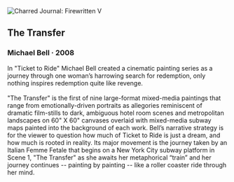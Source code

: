 <div class="artwork-of-the-day">
  <div class="container">
    <div class="img-wrapper">
      <img
        src="https://uploads0.wikiart.org/images/michael-bell/the-transfer-2009.jpg"
        alt="Charred Journal: Firewritten V" />
    </div>
    <div class="artwork-detail">
      <div class="artwork-origin"> 
        <h2 class="artwork-name">The Transfer</h2>
        <h3 class="artist">
          Michael Bell
                    ·  2008
        </h3>
      </div>
      <p class="description">
        <span class="artwork-description-text ng-binding" ng-bind-html="viewModel.ArtworkOfTheDay.Description | unsafe">In "Ticket to Ride" Michael Bell created a cinematic painting series as a journey through one woman’s harrowing search for redemption, only nothing inspires redemption quite like revenge.
<br>
<br>"The Transfer" is the first of nine large-format mixed-media paintings that range from emotionally-driven portraits as allegories reminiscent of dramatic film-stills to dark, ambiguous hotel room scenes and metropolitan landscapes on 60" X 60" canvases overlaid with mixed-media subway maps painted into the background of each work. Bell’s narrative strategy is for the viewer to question how much of Ticket to Ride is just a dream, and how much is rooted in reality. Its major movement is the journey taken by an Italian Femme Fetale that begins on a New York City subway platform in Scene 1, "The Transfer" as she awaits her metaphorical “train” and her journey continues -- painting by painting -- like a roller coaster ride through her mind.</span>
                        <div class="text-shadow-container" ng-show="showShadow" style=""></div>
      </p>
    </div>
  </div>

</div>
